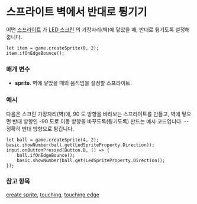 # 스프라이트 벽에서 반대로 튕기기

어떤 [스프라이트](/reference/game/create-sprite) 가 [LED 스크린](/device/screen) 의 가장자리(벽)에 닿았을 때, 반대로 튕기도록 설정해줍니다.

```sig
let item = game.createSprite(0, 2);
item.ifOnEdgeBounce();
```

### 매개 변수

* **sprite**. 벽에 닿았을 때의 움직임을 설정할 스프라이트.

### 예시

다음은 스크린 가장자리(벽)에, 90 도 방향을 바라보는 스프라이트를 만들고, 벽에 닿으면 반대 방향인 -90 도로 이동 방향을 바꾸도록(튕기도록) 만드는 예시 코드입니다. -- 정확히 반대 방향으로 튕깁니다.

```blocks
let ball = game.createSprite(4, 2);
basic.showNumber(ball.get(LedSpriteProperty.Direction));
input.onButtonPressed(Button.B, () => {
    ball.ifOnEdgeBounce();
    basic.showNumber(ball.get(LedSpriteProperty.Direction));
});
```

### 참고 항목

[create sprite](/reference/game/create-sprite), [touching](/reference/game/touching), [touching edge](/reference/game/touching-edge)